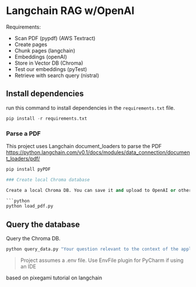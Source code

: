 # Langchain RAG w/OpenAI 

Requirements: 
* Scan PDF (pypdf) (AWS Textract)
* Create pages
* Chunk pages (langchain) 
* Embeddings (openAI) 
* Store in Vector DB (Chroma) 
* Test our embeddings (pyTest)
* Retrieve with search query (nistral)

## Install dependencies
run this command to install dependencies in the `requirements.txt` file. 

```python
pip install -r requirements.txt
```

### Parse a PDF
This project uses Langchain document_loaders to parse the PDF
https://python.langchain.com/v0.1/docs/modules/data_connection/document_loaders/pdf/

```python
pip install pyPDF

### Create local Chroma database

Create a local Chroma DB. You can save it and upload to OpenAI or other vector store.

```python
python load_pdf.py
```

## Query the database

Query the Chroma DB.

```python
python query_data.py "Your question relevant to the context of the application"
```

> Project assumes a .env file. Use EnvFile plugin for PyCharm if using an IDE

based on pixegami tutorial on langchain
